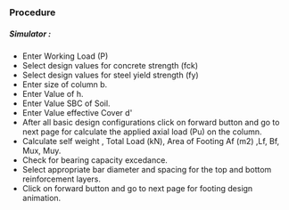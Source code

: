 ### Procedure

##### Simulator :

- Enter Working Load (P) 
- Select design values for concrete strength (fck)
- Select design values for steel yield strength (fy) 
- Enter size of column b.
- Enter Value of h.
- Enter Value SBC of Soil.
- Enter Value effective Cover d' 
- After all basic design configurations click on forward button and go to next page for calculate the applied axial load (Pu) on the column.
- Calculate self weight , Total Load (kN), Area of Footing Af (m2) ,Lf, Bf, Mux, Muy.
- Check for bearing capacity excedance. 
- Select appropriate bar diameter and spacing for the top and bottom reinforcement layers.
- Click on forward button and go to next page for footing design animation.